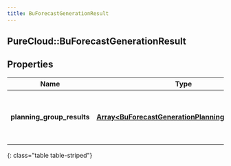 ```yaml
---
title: BuForecastGenerationResult
---
```

## PureCloud::BuForecastGenerationResult

## Properties

|Name | Type | Description | Notes|
|------------ | ------------- | ------------- | -------------|
| **planning_group_results** | [**Array&lt;BuForecastGenerationPlanningGroupResult&gt;**](BuForecastGenerationPlanningGroupResult.html) | Generation results, broken down by planning group | [optional] |
{: class="table table-striped"}



